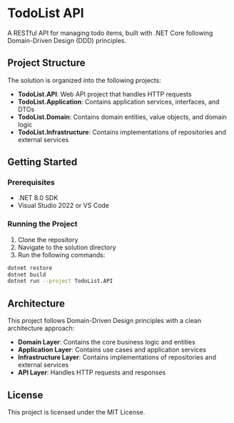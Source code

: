 # TodoList API

A RESTful API for managing todo items, built with .NET Core following Domain-Driven Design (DDD) principles.

## Project Structure

The solution is organized into the following projects:

- **TodoList.API**: Web API project that handles HTTP requests
- **TodoList.Application**: Contains application services, interfaces, and DTOs
- **TodoList.Domain**: Contains domain entities, value objects, and domain logic
- **TodoList.Infrastructure**: Contains implementations of repositories and external services

## Getting Started

### Prerequisites

- .NET 8.0 SDK
- Visual Studio 2022 or VS Code

### Running the Project

1. Clone the repository
2. Navigate to the solution directory
3. Run the following commands:

```bash
dotnet restore
dotnet build
dotnet run --project TodoList.API
```

## Architecture

This project follows Domain-Driven Design principles with a clean architecture approach:

- **Domain Layer**: Contains the core business logic and entities
- **Application Layer**: Contains use cases and application services
- **Infrastructure Layer**: Contains implementations of repositories and external services
- **API Layer**: Handles HTTP requests and responses

## License

This project is licensed under the MIT License. 
